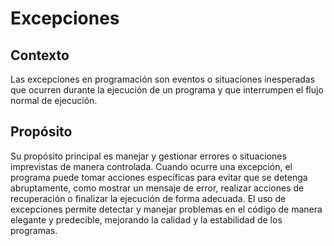 # Excepciones

## Contexto

Las excepciones en programación son eventos o situaciones inesperadas que ocurren durante la ejecución de un programa y que interrumpen el flujo normal de ejecución.

## Propósito

Su propósito principal es manejar y gestionar errores o situaciones imprevistas de manera controlada. Cuando ocurre una excepción, el programa puede tomar acciones específicas para evitar que se detenga abruptamente, como mostrar un mensaje de error, realizar acciones de recuperación o finalizar la ejecución de forma adecuada. El uso de excepciones permite detectar y manejar problemas en el código de manera elegante y predecible, mejorando la calidad y la estabilidad de los programas.
